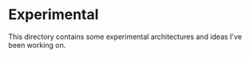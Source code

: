 # Experimental

This directory contains some experimental architectures and ideas I've been working on.